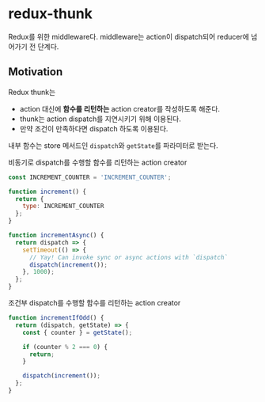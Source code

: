 # redux-thunk 

Redux를 위한 middleware다. middleware는 action이 dispatch되어 reducer에 넘어가기 전 단계다.

## Motivation

Redux thunk는

- action 대신에 **함수를 리턴하는** action creator를 작성하도록 해준다.
- thunk는 action dispatch를 지연시키기 위해 이용된다.
- 만약 조건이 만족하다면 dispatch 하도록 이용된다.

내부 함수는 store 메서드인 `dispatch`와 `getState`를 파라미터로 받는다.

비동기로 dispatch를 수행할 함수를 리턴하는 action creator

```javascript
const INCREMENT_COUNTER = 'INCREMENT_COUNTER';

function increment() {
  return {
    type: INCREMENT_COUNTER
  };
}

function incrementAsync() {
  return dispatch => {
    setTimeout(() => {
      // Yay! Can invoke sync or async actions with `dispatch`
      dispatch(increment());
    }, 1000);
  };
}
```

조건부 dispatch를 수행할 함수를 리턴하는 action creator

```javascript
function incrementIfOdd() {
  return (dispatch, getState) => {
    const { counter } = getState();

    if (counter % 2 === 0) {
      return;
    }

    dispatch(increment());
  };
}
```